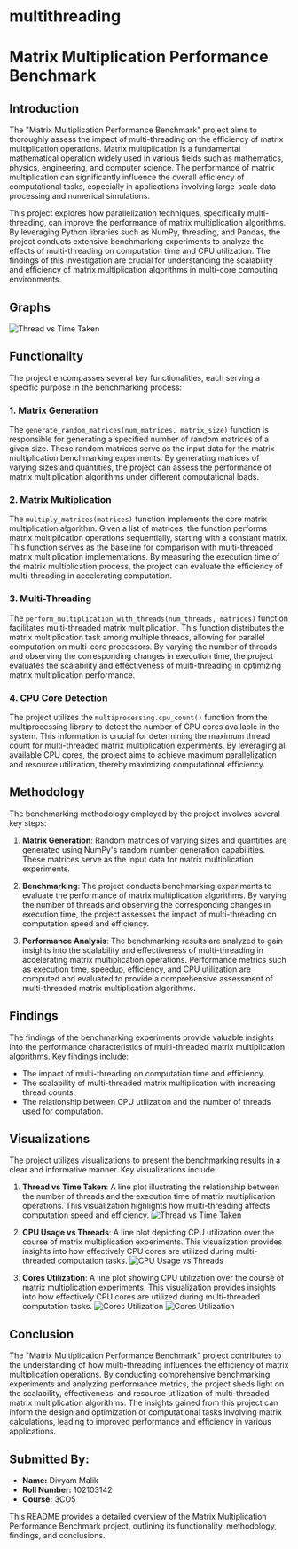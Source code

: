 # multithreading
# Matrix Multiplication Performance Benchmark

## Introduction

The "Matrix Multiplication Performance Benchmark" project aims to thoroughly assess the impact of multi-threading on the efficiency of matrix multiplication operations. Matrix multiplication is a fundamental mathematical operation widely used in various fields such as mathematics, physics, engineering, and computer science. The performance of matrix multiplication can significantly influence the overall efficiency of computational tasks, especially in applications involving large-scale data processing and numerical simulations.

This project explores how parallelization techniques, specifically multi-threading, can improve the performance of matrix multiplication algorithms. By leveraging Python libraries such as NumPy, threading, and Pandas, the project conducts extensive benchmarking experiments to analyze the effects of multi-threading on computation time and CPU utilization. The findings of this investigation are crucial for understanding the scalability and efficiency of matrix multiplication algorithms in multi-core computing environments.
## Graphs
![Thread vs Time Taken](threads.png)

## Functionality

The project encompasses several key functionalities, each serving a specific purpose in the benchmarking process:

### 1. Matrix Generation

The `generate_random_matrices(num_matrices, matrix_size)` function is responsible for generating a specified number of random matrices of a given size. These random matrices serve as the input data for the matrix multiplication benchmarking experiments. By generating matrices of varying sizes and quantities, the project can assess the performance of matrix multiplication algorithms under different computational loads.

### 2. Matrix Multiplication

The `multiply_matrices(matrices)` function implements the core matrix multiplication algorithm. Given a list of matrices, the function performs matrix multiplication operations sequentially, starting with a constant matrix. This function serves as the baseline for comparison with multi-threaded matrix multiplication implementations. By measuring the execution time of the matrix multiplication process, the project can evaluate the efficiency of multi-threading in accelerating computation.

### 3. Multi-Threading

The `perform_multiplication_with_threads(num_threads, matrices)` function facilitates multi-threaded matrix multiplication. This function distributes the matrix multiplication task among multiple threads, allowing for parallel computation on multi-core processors. By varying the number of threads and observing the corresponding changes in execution time, the project evaluates the scalability and effectiveness of multi-threading in optimizing matrix multiplication performance.

### 4. CPU Core Detection

The project utilizes the `multiprocessing.cpu_count()` function from the multiprocessing library to detect the number of CPU cores available in the system. This information is crucial for determining the maximum thread count for multi-threaded matrix multiplication experiments. By leveraging all available CPU cores, the project aims to achieve maximum parallelization and resource utilization, thereby maximizing computational efficiency.

## Methodology

The benchmarking methodology employed by the project involves several key steps:

1. **Matrix Generation**: Random matrices of varying sizes and quantities are generated using NumPy's random number generation capabilities. These matrices serve as the input data for matrix multiplication experiments.

2. **Benchmarking**: The project conducts benchmarking experiments to evaluate the performance of matrix multiplication algorithms. By varying the number of threads and observing the corresponding changes in execution time, the project assesses the impact of multi-threading on computation speed and efficiency.

3. **Performance Analysis**: The benchmarking results are analyzed to gain insights into the scalability and effectiveness of multi-threading in accelerating matrix multiplication operations. Performance metrics such as execution time, speedup, efficiency, and CPU utilization are computed and evaluated to provide a comprehensive assessment of multi-threaded matrix multiplication algorithms.

## Findings

The findings of the benchmarking experiments provide valuable insights into the performance characteristics of multi-threaded matrix multiplication algorithms. Key findings include:

- The impact of multi-threading on computation time and efficiency.
- The scalability of multi-threaded matrix multiplication with increasing thread counts.
- The relationship between CPU utilization and the number of threads used for computation.

## Visualizations

The project utilizes visualizations to present the benchmarking results in a clear and informative manner. Key visualizations include:

1. **Thread vs Time Taken**: A line plot illustrating the relationship between the number of threads and the execution time of matrix multiplication operations. This visualization highlights how multi-threading affects computation speed and efficiency.
![Thread vs Time Taken](threads.png)

3. **CPU Usage vs Threads**: A line plot depicting CPU utilization over the course of matrix multiplication experiments. This visualization provides insights into how effectively CPU cores are utilized during multi-threaded computation tasks.
![CPU Usage vs Threads](cpu%20usage%20vs%20threads.png)

5. **Cores Utilization**: A line plot showing CPU utilization over the course of matrix multiplication experiments. This visualization provides insights into how effectively CPU cores are utilized during multi-threaded computation tasks.
![Cores Utilization](cpu%20cores.png)
![Cores Utilization](cpu%20cores%202.png) 

## Conclusion

The "Matrix Multiplication Performance Benchmark" project contributes to the understanding of how multi-threading influences the efficiency of matrix multiplication operations. By conducting comprehensive benchmarking experiments and analyzing performance metrics, the project sheds light on the scalability, effectiveness, and resource utilization of multi-threaded matrix multiplication algorithms. The insights gained from this project can inform the design and optimization of computational tasks involving matrix calculations, leading to improved performance and efficiency in various applications.

## Submitted By:

- **Name:** Divyam Malik  
- **Roll Number:** 102103142  
- **Course:** 3CO5

This README provides a detailed overview of the Matrix Multiplication Performance Benchmark project, outlining its functionality, methodology, findings, and conclusions.
